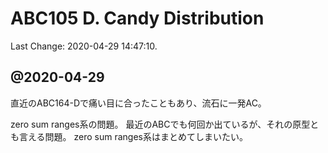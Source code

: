# ABC105 D. Candy Distribution

Last Change: 2020-04-29 14:47:10.

## @2020-04-29

直近のABC164-Dで痛い目に合ったこともあり、流石に一発AC。

zero sum ranges系の問題。
最近のABCでも何回か出ているが、それの原型とも言える問題。
zero sum ranges系はまとめてしまいたい。

